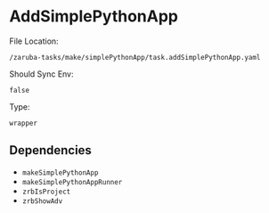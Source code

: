 
# AddSimplePythonApp

File Location:

    /zaruba-tasks/make/simplePythonApp/task.addSimplePythonApp.yaml

Should Sync Env:

    false

Type:

    wrapper


## Dependencies

* `makeSimplePythonApp`
* `makeSimplePythonAppRunner`
* `zrbIsProject`
* `zrbShowAdv`